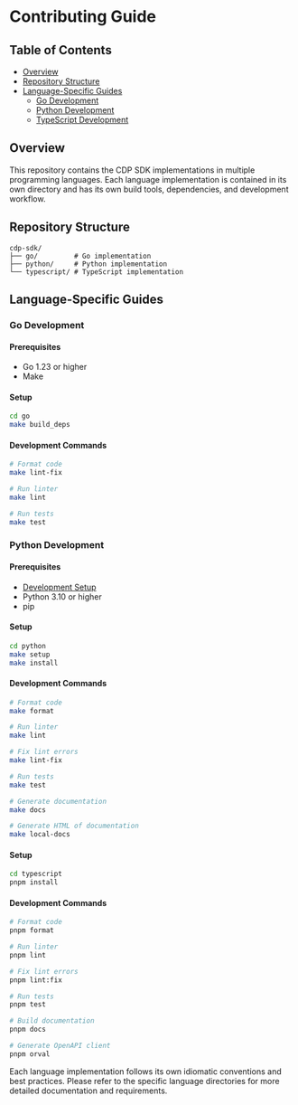 # Contributing Guide

## Table of Contents

- [Overview](#overview)
- [Repository Structure](#repository-structure)
- [Language-Specific Guides](#language-specific-guides)
  - [Go Development](#go-development)
  - [Python Development](#python-development)
  - [TypeScript Development](#typescript-development)

## Overview

This repository contains the CDP SDK implementations in multiple programming languages. Each language implementation is contained in its own directory and has its own build tools, dependencies, and development workflow.

## Repository Structure

```
cdp-sdk/
├── go/         # Go implementation
├── python/     # Python implementation
└── typescript/ # TypeScript implementation
```

## Language-Specific Guides

### Go Development

#### Prerequisites

- Go 1.23 or higher
- Make

#### Setup

```bash
cd go
make build_deps
```

#### Development Commands

```bash
# Format code
make lint-fix

# Run linter
make lint

# Run tests
make test
```

### Python Development

#### Prerequisites

- [Development Setup](./python/CONTRIBUTING.md#development-setup)
- Python 3.10 or higher
- pip

#### Setup

```bash
cd python
make setup
make install
```

#### Development Commands

```bash
# Format code
make format

# Run linter
make lint

# Fix lint errors
make lint-fix

# Run tests
make test

# Generate documentation
make docs

# Generate HTML of documentation
make local-docs
```

#### Setup

```bash
cd typescript
pnpm install
```

#### Development Commands

```bash
# Format code
pnpm format

# Run linter
pnpm lint

# Fix lint errors
pnpm lint:fix

# Run tests
pnpm test

# Build documentation
pnpm docs

# Generate OpenAPI client
pnpm orval
```

Each language implementation follows its own idiomatic conventions and best practices. Please refer to the specific language directories for more detailed documentation and requirements.
